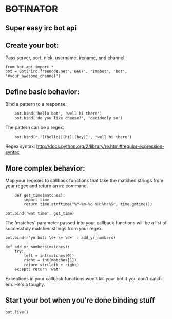
# ~~~~BOTINATOR~~~~

## Super easy irc bot api

## Create your bot:

Pass server, port, nick, username, ircname, and channel.

    from bot_api import *
    bot = Bot('irc.freenode.net','6667', 'imabot', 'bot', '#your_awesome_channel')

## Define basic behavior:
Bind a pattern to a response:

		bot.bind('hello bot', 'well hi there')
		bot.bind('do you like cheese?', 'decidedly so')

The pattern can be a regex:

		bot.bind(r.'[(hello)|(hi)|(hey)]', 'well hi there')

Regex syntax: http://docs.python.org/2/library/re.html#regular-expression-syntax

## More complex behavior:
Map your regexes to callback functions that take the matched strings
from your regex and return an irc command.

		def get_time(matches):
			import time
			return time.strftime("%Y-%m-%d %H:%M:%S", time.gmtime())

    bot.bind('wat time', get_time)

The 'matches' parameter passed into your callback functions will be a list of successfuly matched strings from your regex.

	bot.bind(r'yo bot: \d+ \+ \d+' : add_yr_numbers)

	def add_yr_numbers(matches):
		try:
			left = int(matches[0])
			right = int(matches[1])
			return str(left + right)
		except: return 'wat'

Exceptions in your callback functions won't kill your bot if you don't catch em. He's a toughy.

## Start your bot when you're done binding stuff

    bot.live()
